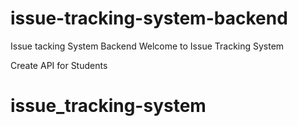 # issue-tracking-system-backend
Issue tacking System Backend
Welcome to Issue Tracking System

Create API for Students

# issue_tracking-system
